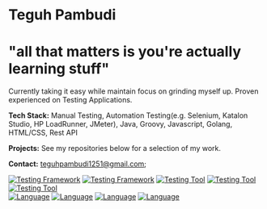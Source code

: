 # Teguh Pambudi  

<h1>"all that matters is you're actually learning stuff"</h1>
Currently taking it easy while maintain focus on grinding myself up. Proven experienced on Testing Applications.  
  
**Tech Stack:** Manual Testing, Automation Testing(e.g. Selenium, Katalon Studio, HP LoadRunner, JMeter), Java, Groovy, Javascript, Golang, HTML/CSS, Rest API  
  
**Projects:**  See my repositories below for a selection of my work.  
  
**Contact:** teguhpambudi1251@gmail.com;

[![Testing Framework](https://img.shields.io/badge/Testing-JUnit-blue)](https://junit.org/junit5/) [![Testing Framework](https://img.shields.io/badge/Testing-Selenium-blue)](https://www.selenium.dev/) [![Testing Tool](https://img.shields.io/badge/Testing-Katalon-blue)](https://www.katalon.com/) [![Testing Tool](https://img.shields.io/badge/Testing-JMeter-blue)](https://jmeter.apache.org/) [![Testing Tool](https://img.shields.io/badge/Performance%20Testing-Micro%20Focus%20LoadRunner-blue)](https://www.microfocus.com/en-us/products/loadrunner-performance-testing)  
[![Language](https://img.shields.io/badge/language-Java-orange)](https://www.java.com/) [![Language](https://img.shields.io/badge/language-JavaScript-yellow)](https://www.javascript.com/) [![Language](https://img.shields.io/badge/language-Go-blue)](https://go.dev/) [![Language](https://img.shields.io/badge/language-HTML%2Fcss-purple)](https://developer.mozilla.org/en-US/docs/Web/HTML)  
 
 
 

 
 
 

